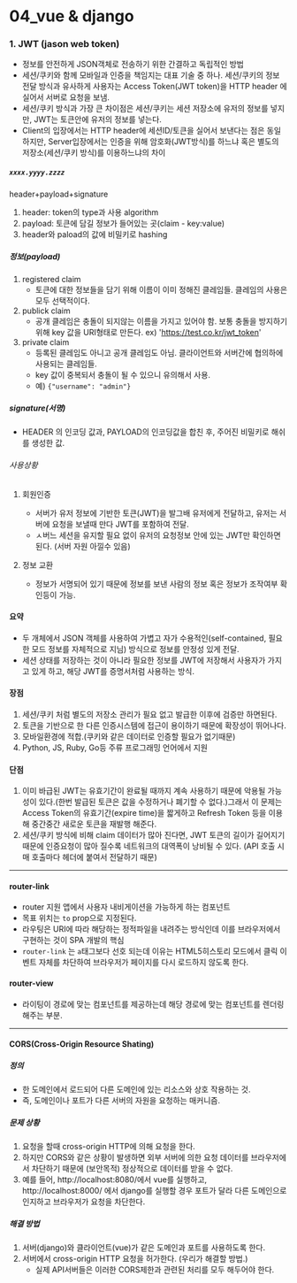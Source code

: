 # 04_vue & django



### 1.  JWT (jason web token)

- 정보를 안전하게  JSON객체로 전송하기 위한 간결하고 독립적인 방법
- 세션/쿠키와 함께 모바일과 인증을 책임지는 대표 기술 중 하나. 세션/쿠키의 정보 전달 방식과 유사하게 사용자는 Access Token(JWT token)을 HTTP header 에 실어서 서버로 요청을 보냄.
- 세션/쿠키 방식과 가장 큰 차이점은  세션/쿠키는 세션 저장소에 유저의 정보를 넣지만, JWT는 토큰안에 유저의 정보를 넣는다. 
- Client의 입장에서는 HTTP header에 세션ID/토큰을 실어서 보낸다는 점은 동일하지만, Server입장에서는 인증을 위해 암호화(JWT방식)를 하느냐 혹은 별도의 저장소(세션/쿠키 방식)를 이용하느냐의 차이

##### `xxxx.yyyy.zzzz`

header+payload+signature

1. header: token의 type과 사용 algorithm
2. payload: 토큰에 담길 정보가 들어있는 곳(claim - key:value)
3. header와 paload의 값에 비밀키로 hashing

##### 정보(payload)

1. registered claim
   - 토큰에 대한 정보들을 담기 위해 이름이 이미 정해진 클레임들. 클레임의 사용은 모두 선택적이다.
2. publick claim
   - 공개 클레임은 충돌이 되지않는 이름을 가지고 있어야 함. 보통 충돌을 방지하기 위해 key 값을 URI형태로 만든다. ex) 'https://test.co.kr/jwt_token'
3. private claim
   - 등록된 클레임도 아니고 공개 클레임도 아님. 클라이언트와 서버간에 협의하에 사용되는 클레임들.
   - key  값이 중복되서 충돌이 될 수 있으니 유의해서 사용.
   - 예) `{"username": "admin"}`

##### signature(서명)

- HEADER 의 인코딩 값과, PAYLOAD의 인코딩값을 합친 후, 주어진 비밀키로 해쉬를 생성한 값.



###### 사용상황

1. 회원인증
   - 서버가 유저 정보에 기반한 토큰(JWT)을 발그배 유저에게 전달하고, 유저는 서버에 요청을 보낼때 만다 JWT를 포함하여 전달.
   - ㅅ버느 세션을 유지할 필요 없이 유저의 요청정보 안에 있는 JWT만 확인하면 된다. (서버 자원 아낄수 있음)

2. 정보 교환
   - 정보가 서명되어 있기 때문에 정보를 보낸 사람의 정보 혹은 정보가 조작여부 확인등이 가능.



#### 요약

- 두 개체에서 JSON 객체를 사용하여 가볍고 자가 수용적인(self-contained, 필요한 모드 정보를 자체적으로 지님) 방식으로 정보를 안정성 있게 전달.
- 세션 상태를 저장하는 것이 아니라 필요한 정보를 JWT에 저장해서 사용자가 가지고 있게 하고, 해당  JWT를 증명서처럼 사용하는 방식.



#### 장점

1. 세션/쿠키 처럼 별도의 저장소 관리가 필요 없고 발급한 이후에 검증만 하면된다.
2. 토큰을 기반으로 한 다른 인증시스템에 접근이 용이하기 때문에 확장성이 뛰어나다.
3. 모바일환경에 적합.(쿠키와 같은 데이터로 인증할 필요가 없기때문)
4. Python, JS, Ruby, Go등 주류 프로그래밍 언어에서 지원



#### 단점

1. 이미 바급된 JWT는 유효기간이 완료될 때까지 계속 사용하기 때문에 악용될 가능성이 있다.(한번 발급된 토큰은 값을 수정하거나 폐기할 수 없다.)그래서 이 문제는 Access Token의 유효기간(expire time)을 짧게하고 Refresh Token 등을 이용해 중간중간 새로운 토큰을 재발행 해준다.
2. 세션/쿠키 방식에 비해 claim 데이터가 많아 진다면, JWT 토큰의 길이가 길어지기 때문에 인증요청이 많아 질수록 네트워크의 대역폭이 낭비될 수 있다. (API 호출 시 매 호출마다 헤더에 붙여서 전달하기 때문)



---

#### router-link

- router 지원 앱에서 사용자 내비게이션을 가능하게 하는 컴포넌트
- 목표 위치는 `to` prop으로 지정된다.
- 라우팅은 URI에 따라 해당하는 정적파일을 내려주는 방식인데 이를 브라우저에서 구현하는 것이 SPA 개발의 핵심
- `router-link` 는 `a`태그보다 선호 되는데 이유는 HTML5히스토리 모드에서 클릭 이벤트 자체를 차단하여 브라우저가 페이지를 다시 로드하지 않도록 한다. 



#### router-view

- 라이팅이 경로에 맞는 컴포넌트를 제공하는데 해당 경로에 맞는 컴포넌트를 렌더링 해주는 부분.

---



#### CORS(Cross-Origin Resource Shating)

##### 정의

- 한 도메인에서 로드되어 다른 도메인에 있는 리소스와 상호 작용하는 것.
- 즉, 도메인이나 포트가 다른 서버의 자원을 요청하는 매커니즘.

##### 문제 상황

1. 요청을 할때 cross-origin HTTP에 의해 요청을 한다.
2. 하지만 CORS와 같은 상황이 발생하면 외부 서버에 의한 요청 데이터를 브라우저에서 차단하기 때문에 (보안목적) 정상적으로 데이터를 받을 수 없다.
3. 예를 들어, http://localhost:8080/에서 vue를 실행하고, http://localhost:8000/ 에서 django를 실행할 경우 포트가 달라 다른 도메인으로 인지하고 브라우저가 요청을 차단한다.

##### 해결 방법

1. 서버(django)와 클라이언트(vue)가 같은 도메인과 포트를 사용하도록 한다.
2. 서버에서 cross-origin HTTP 요청을 허가한다. (우리가 해결할 방법.)
   - 실제 API서버들은 이러한 CORS제한과 관련된 처리를 모두 해두어야 한다.